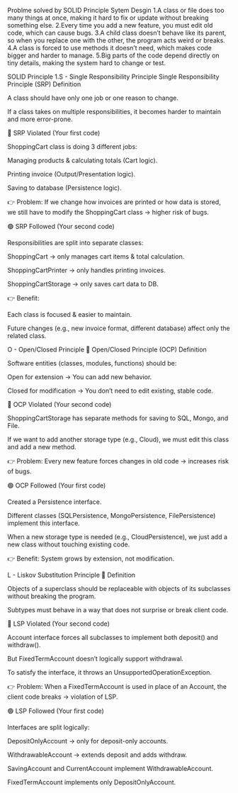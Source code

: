 Problme solved by SOLID Principle Sytem Desgin
1.A class or file does too many things at once, making it hard to fix or update without breaking something else.
2.Every time you add a new feature, you must edit old code, which can cause bugs.
3.A child class doesn’t behave like its parent, so when you replace one with the other, the program acts weird or breaks.
4.A class is forced to use methods it doesn’t need, which makes code bigger and harder to manage.
5.Big parts of the code depend directly on tiny details, making the system hard to change or test.


SOLID Principle
1.S - Single Responsibility Principle 
Single Responsibility Principle (SRP)
Definition

A class should have only one job or one reason to change.

If a class takes on multiple responsibilities, it becomes harder to maintain and more error-prone.

🔴 SRP Violated (Your first code)

ShoppingCart class is doing 3 different jobs:

Managing products & calculating totals (Cart logic).

Printing invoice (Output/Presentation logic).

Saving to database (Persistence logic).

👉 Problem: If we change how invoices are printed or how data is stored, we still have to modify the ShoppingCart class → higher risk of bugs.

🟢 SRP Followed (Your second code)

Responsibilities are split into separate classes:

ShoppingCart → only manages cart items & total calculation.

ShoppingCartPrinter → only handles printing invoices.

ShoppingCartStorage → only saves cart data to DB.

👉 Benefit:

Each class is focused & easier to maintain.

Future changes (e.g., new invoice format, different database) affect only the related class.



O - Open/Closed Principle 🔧
Open/Closed Principle (OCP)
Definition

Software entities (classes, modules, functions) should be:

Open for extension → You can add new behavior.

Closed for modification → You don’t need to edit existing, stable code.

🔴 OCP Violated (Your second code)

ShoppingCartStorage has separate methods for saving to SQL, Mongo, and File.

If we want to add another storage type (e.g., Cloud), we must edit this class and add a new method.

👉 Problem: Every new feature forces changes in old code → increases risk of bugs.

🟢 OCP Followed (Your first code)

Created a Persistence interface.

Different classes (SQLPersistence, MongoPersistence, FilePersistence) implement this interface.

When a new storage type is needed (e.g., CloudPersistence), we just add a new class without touching existing code.

👉 Benefit: System grows by extension, not modification.


L - Liskov Substitution Principle 🔄
Definition

Objects of a superclass should be replaceable with objects of its subclasses without breaking the program.

Subtypes must behave in a way that does not surprise or break client code.

🔴 LSP Violated (Your second code)

Account interface forces all subclasses to implement both deposit() and withdraw().

But FixedTermAccount doesn’t logically support withdrawal.

To satisfy the interface, it throws an UnsupportedOperationException.

👉 Problem: When a FixedTermAccount is used in place of an Account, the client code breaks → violation of LSP.

🟢 LSP Followed (Your first code)

Interfaces are split logically:

DepositOnlyAccount → only for deposit-only accounts.

WithdrawableAccount → extends deposit and adds withdraw.

SavingAccount and CurrentAccount implement WithdrawableAccount.

FixedTermAccount implements only DepositOnlyAccount.